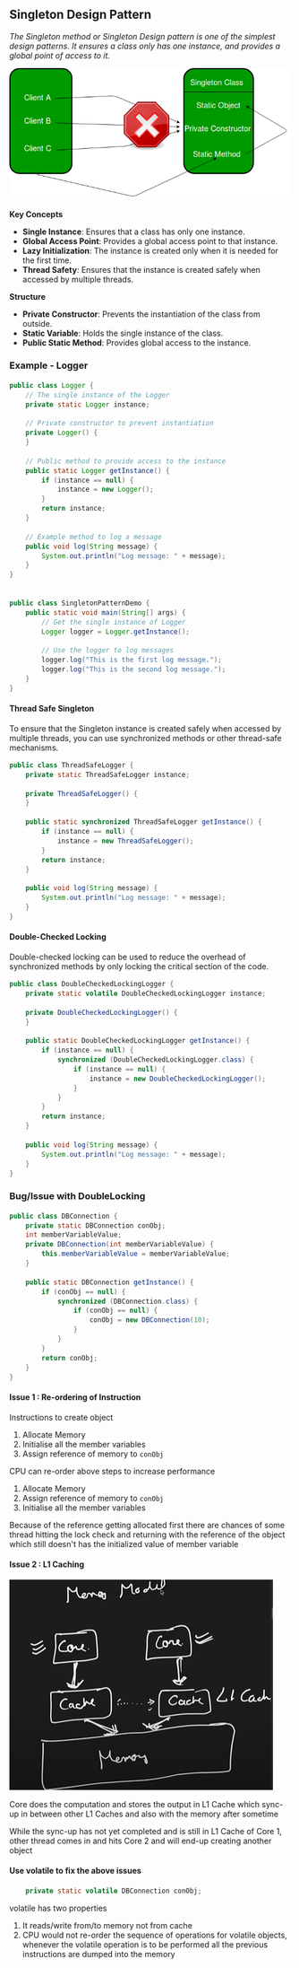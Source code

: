 ## Singleton Design Pattern

*The Singleton method or Singleton Design pattern is one of the simplest design patterns. It ensures a class only has one instance, and provides a global point of access to it.*

![alt text](./singleton-1.png)

**Key Concepts**

- **Single Instance**: Ensures that a class has only one instance.
- **Global Access Point**: Provides a global access point to that instance.
- **Lazy Initialization**: The instance is created only when it is needed for the first time.
- **Thread Safety**: Ensures that the instance is created safely when accessed by multiple threads.

**Structure**
- **Private Constructor**: Prevents the instantiation of the class from outside.
- **Static Variable**: Holds the single instance of the class.
- **Public Static Method**: Provides global access to the instance.

### Example - Logger 
```java
public class Logger {
    // The single instance of the Logger
    private static Logger instance;

    // Private constructor to prevent instantiation
    private Logger() {
    }

    // Public method to provide access to the instance
    public static Logger getInstance() {
        if (instance == null) {
            instance = new Logger();
        }
        return instance;
    }

    // Example method to log a message
    public void log(String message) {
        System.out.println("Log message: " + message);
    }
}


public class SingletonPatternDemo {
    public static void main(String[] args) {
        // Get the single instance of Logger
        Logger logger = Logger.getInstance();

        // Use the logger to log messages
        logger.log("This is the first log message.");
        logger.log("This is the second log message.");
    }
}
```

#### Thread Safe Singleton
To ensure that the Singleton instance is created safely when accessed by multiple threads, you can use synchronized methods or other thread-safe mechanisms.

```java
public class ThreadSafeLogger {
    private static ThreadSafeLogger instance;

    private ThreadSafeLogger() {
    }

    public static synchronized ThreadSafeLogger getInstance() {
        if (instance == null) {
            instance = new ThreadSafeLogger();
        }
        return instance;
    }

    public void log(String message) {
        System.out.println("Log message: " + message);
    }
}
```

#### Double-Checked Locking
Double-checked locking can be used to reduce the overhead of synchronized methods by only locking the critical section of the code.

```java
public class DoubleCheckedLockingLogger {
    private static volatile DoubleCheckedLockingLogger instance;

    private DoubleCheckedLockingLogger() {
    }

    public static DoubleCheckedLockingLogger getInstance() {
        if (instance == null) {
            synchronized (DoubleCheckedLockingLogger.class) {
                if (instance == null) {
                    instance = new DoubleCheckedLockingLogger();
                }
            }
        }
        return instance;
    }

    public void log(String message) {
        System.out.println("Log message: " + message);
    }
}
```

### Bug/Issue with DoubleLocking


```java
public class DBConnection {
    private static DBConnection conObj;
    int memberVariableValue;
    private DBConnection(int memberVariableValue) {
        this.memberVariableValue = memberVariableValue;
    }

    public static DBConnection getInstance() {
        if (conObj == null) {
            synchronized (DBConnection.class) {
                if (conObj == null) {
                    conObj = new DBConnection(10);
                }
            }
        }
        return conObj;
    }
}
```

#### Issue 1 : Re-ordering of Instruction

Instructions to create object
1. Allocate Memory
2. Initialise all the member variables
3. Assign reference of memory to `conObj`

CPU can re-order above steps to increase performance
1. Allocate Memory
2. Assign reference of memory to `conObj`
3. Initialise all the member variables

Because of the reference getting allocated first there are chances of some thread hitting the lock check and returning with the reference of the object which still doesn't has the initialized value of member variable

#### Issue 2 : L1 Caching
![alt text](image.png)

Core does the computation and stores the output in L1 Cache which sync-up in between other L1 Caches and also with the memory after sometime

While the sync-up has not yet completed and is still in L1 Cache of Core 1, other thread comes in and hits Core 2 and will end-up creating another object

#### Use volatile to fix the above issues

```java
    private static volatile DBConnection conObj;
```
volatile has two properties
1. It reads/write from/to memory not from cache
2. CPU would not re-order the sequence of operations for volatile objects, whenever the volatile operation is to be performed all the previous instructions are dumped into the memory

